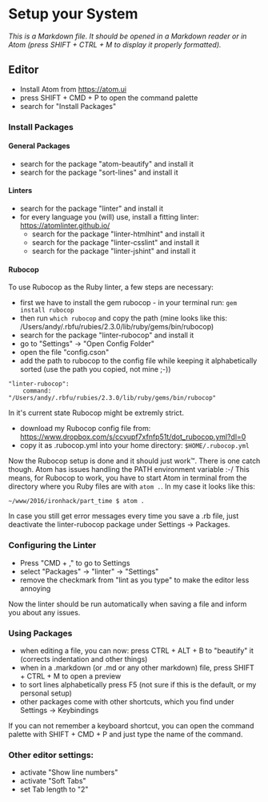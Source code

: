 # Setup your System

_This is a Markdown file. It should be opened in a Markdown reader or in Atom (press SHIFT + CTRL + M to display it properly formatted)._

## Editor
- Install Atom from https://atom.ui
- press SHIFT + CMD + P to open the command palette
- search for "Install Packages"

### Install Packages

#### General Packages
- search for the package "atom-beautify" and install it
- search for the package "sort-lines" and install it

#### Linters
- search for the package "linter" and install it
- for every language you (will) use, install a fitting linter: https://atomlinter.github.io/
  - search for the package "linter-htmlhint" and install it
  - search for the package "linter-csslint" and install it
  - search for the package "linter-jshint" and install it

#### Rubocop

To use Rubocop as the Ruby linter, a few steps are necessary:

- first we have to install the gem rubocop - in your terminal run: `gem install rubocop`
- then run `which rubocop` and copy the path (mine looks like this: /Users/andy/.rbfu/rubies/2.3.0/lib/ruby/gems/bin/rubocop)
- search for the package "linter-rubocop" and install it
- go to "Settings" -> "Open Config Folder"
- open the file "config.cson"
- add the path to rubocop to the config file while keeping it alphabetically sorted (use the path you copied, not mine ;-))

````
"linter-rubocop":
    command: "/Users/andy/.rbfu/rubies/2.3.0/lib/ruby/gems/bin/rubocop"
````

In it's current state Rubocop might be extremly strict.
- download my Rubocop config file from: <https://www.dropbox.com/s/ccvupf7xfnfp51t/dot_rubocop.yml?dl=0>
- copy it as .rubocop.yml into your home directory: `$HOME/.rubocop.yml`

Now the Rubocop setup is done and it should just work™. There is one catch though. Atom has issues handling the PATH environment variable :-/ This means, for Rubocop to work, you have to start Atom in terminal from the directory where you Ruby files are with `atom .`. In my case it looks like this:

`~/www/2016/ironhack/part_time $ atom .`

In case you still get error messages every time you save a .rb file, just deactivate the linter-rubocop package under Settings -> Packages.

### Configuring the Linter
- Press "CMD + ," to go to Settings
- select "Packages" -> "linter" -> "Settings"
- remove the checkmark from "lint as you type" to make the editor less annoying

Now the linter should be run automatically when saving a file and inform you about any issues.

### Using Packages
- when editing a file, you can now: press CTRL + ALT + B to "beautify" it (corrects indentation and other things)
- when in a .markdown (or .md or any other markdown) file, press SHIFT + CTRL + M to open a preview
- to sort lines alphabetically press F5 (not sure if this is the default, or my personal setup)
- other packages come with other shortcuts, which you find under Settings -> Keybindings

If you can not remember a keyboard shortcut, you can open the command palette with SHIFT + CMD + P and just type the name of the command.

### Other editor settings:
- activate "Show line numbers"
- activate "Soft Tabs"
- set Tab length to "2"

